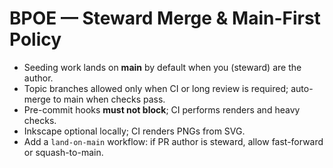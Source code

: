 # BPOE — Steward Merge & Main-First Policy

- Seeding work lands on **main** by default when you (steward) are the author.
- Topic branches allowed only when CI or long review is required; auto-merge to main when checks pass.
- Pre-commit hooks **must not block**; CI performs renders and heavy checks.
- Inkscape optional locally; CI renders PNGs from SVG.
- Add a `land-on-main` workflow: if PR author is steward, allow fast-forward or squash-to-main.
